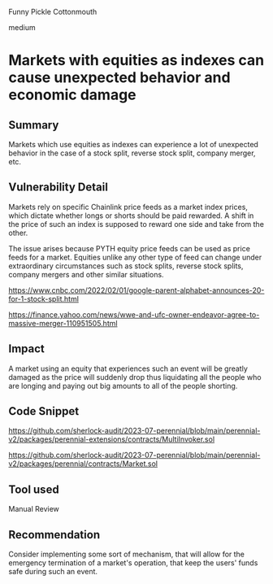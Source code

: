 Funny Pickle Cottonmouth

medium

# Markets with equities as indexes can cause unexpected behavior and economic damage
## Summary

Markets which use equities as indexes can experience a lot of unexpected behavior in the case of a stock split, reverse stock split, company merger, etc.

## Vulnerability Detail

Markets rely on specific Chainlink price feeds as a market index prices, which dictate whether longs or shorts should be paid rewarded. A shift in the price of such an index is supposed to reward one side and take from the other.

The issue arises because PYTH equity price feeds can be used as price feeds for a market. Equities unlike any other type of feed can change under extraordinary circumstances such as stock splits, reverse stock splits, company mergers and other similar situations.

https://www.cnbc.com/2022/02/01/google-parent-alphabet-announces-20-for-1-stock-split.html

https://finance.yahoo.com/news/wwe-and-ufc-owner-endeavor-agree-to-massive-merger-110951505.html

## Impact

A market using an equity that experiences such an event will be greatly damaged as the price will suddenly drop thus liquidating all the people who are longing and paying out big amounts to all of the people shorting.

## Code Snippet

https://github.com/sherlock-audit/2023-07-perennial/blob/main/perennial-v2/packages/perennial-extensions/contracts/MultiInvoker.sol

https://github.com/sherlock-audit/2023-07-perennial/blob/main/perennial-v2/packages/perennial/contracts/Market.sol

## Tool used

Manual Review

## Recommendation

Consider implementing some sort of mechanism, that will allow for the emergency termination of a market's operation, that keep the users' funds safe during such an event.
